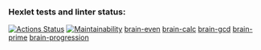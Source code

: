 ### Hexlet tests and linter status:
[![Actions Status](https://github.com/maeeee19/frontend-project-44/actions/workflows/hexlet-check.yml/badge.svg)](https://github.com/maeeee19/frontend-project-44/actions)
[![Maintainability](https://api.codeclimate.com/v1/badges/ff171398781ae8a0856c/maintainability)](https://codeclimate.com/github/maeeee19/frontend-project-44/maintainability)
[brain-even](https://asciinema.org/connect/e6a27373-a642-4158-8f6f-85253ef7c9c9)
[brain-calc](https://asciinema.org/a/16StWDFqeyQfyMOGddQLP0ejG)
[brain-gcd](https://asciinema.org/a/NatALgrzuXb9L7wGfKqNa8N7q)
[brain-prime](https://asciinema.org/a/d9kBk1g13UvyuvxOmXxKDFo4g)
[brain-progression](https://asciinema.org/a/QQqLsd6dhQHys2iGWdXLcBy8z)